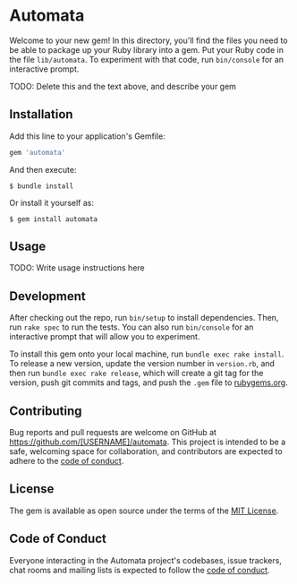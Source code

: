 # Automata

Welcome to your new gem! In this directory, you'll find the files you need to be able to package up your Ruby library into a gem. Put your Ruby code in the file `lib/automata`. To experiment with that code, run `bin/console` for an interactive prompt.

TODO: Delete this and the text above, and describe your gem

## Installation

Add this line to your application's Gemfile:

```ruby
gem 'automata'
```

And then execute:

    $ bundle install

Or install it yourself as:

    $ gem install automata

## Usage

TODO: Write usage instructions here

## Development

After checking out the repo, run `bin/setup` to install dependencies. Then, run `rake spec` to run the tests. You can also run `bin/console` for an interactive prompt that will allow you to experiment.

To install this gem onto your local machine, run `bundle exec rake install`. To release a new version, update the version number in `version.rb`, and then run `bundle exec rake release`, which will create a git tag for the version, push git commits and tags, and push the `.gem` file to [rubygems.org](https://rubygems.org).

## Contributing

Bug reports and pull requests are welcome on GitHub at https://github.com/[USERNAME]/automata. This project is intended to be a safe, welcoming space for collaboration, and contributors are expected to adhere to the [code of conduct](https://github.com/[USERNAME]/automata/blob/master/CODE_OF_CONDUCT.md).


## License

The gem is available as open source under the terms of the [MIT License](https://opensource.org/licenses/MIT).

## Code of Conduct

Everyone interacting in the Automata project's codebases, issue trackers, chat rooms and mailing lists is expected to follow the [code of conduct](https://github.com/[USERNAME]/automata/blob/master/CODE_OF_CONDUCT.md).
